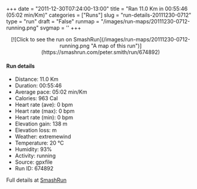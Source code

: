 +++
date = "2011-12-30T07:24:00-13:00"
title = "Ran 11.0 Km in 00:55:46 (05:02 min/Km)"
categories = ["Runs"]
slug = "run-details-20111230-0712"
type = "run"
draft = "False"
runmap = "/images/run-maps/20111230-0712-running.png"
svgmap = '<polyline points="93 14, 91 16, 91 18, 96 19, 95 21, 98 28, 95 33, 95 36, 99 41, 98 43, 100 45, 99 49, 98 50, 97 61, 99 66, 100 69, 96 74, 96 80, 93 89, 82 87, 64 83, 33 77, 23 74, 19 73, 7 58, 2 54, 1 51, 0 44, 1 35, 1 34, 11 33, 21 32, 46 34, 55 33, 62 30, 79 16, 83 16, 83 14, 84 13, 90 11">'
+++



<!--more-->

<center>
[![Click to see the run on SmashRun](/images/run-maps/20111230-0712-running.png "A map of this run")](https://smashrun.com/peter.smith/run/674892)
</center>

#### Run details

* Distance: 11.0 Km
* Duration: 00:55:46
* Average pace: 05:02 min/Km
* Calories: 963 Cal
* Heart rate (ave): 0 bpm
* Heart rate (max): 0 bpm
* Heart rate (min): 0 bpm
* Elevation gain: 138 m
* Elevation loss:  m
* Weather: extremewind
* Temperature: 20 &deg;C
* Humidity: 93%
* Activity: running
* Source: gpxfile
* Run ID: 674892

Full details at [SmashRun](https://smashrun.com/peter.smith/run/674892)